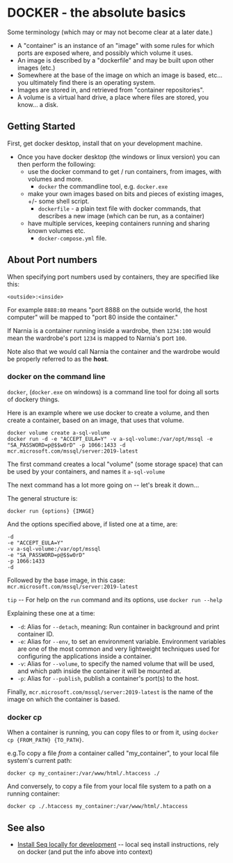 # DOCKER - the absolute basics

Some terminology (which may or may not become clear at a later date.)

- A "container" is an instance of an "image" with some rules for which ports are exposed where, and possibly which volume it uses.
- An image is described by a "dockerfile" and may be built upon other images (etc.)
- Somewhere at the base of the image on which an image is based, etc... you ultimately find there is an operating system.
- Images are stored in, and retrieved from "container repositories".
- A volume is a virtual hard drive, a place where files are stored, you know... a disk.

## Getting Started

First, get docker desktop, install that on your development machine.

- Once you have docker desktop (the windows or linux version) you can then perform the following:
  - use the docker command to get / run containers, from images, with volumes and more.
    - `docker` the commandline tool, e.g. `docker.exe`
  - make your own images based on bits and pieces of existing images, +/- some shell script.
    - `dockerfile` - a plain text file with docker commands, that describes a new image (which can be run, as a container)
  - have multiple services, keeping containers running and sharing known volumes etc.
    - `docker-compose.yml` file.

## About Port numbers

When specifying port numbers used by containers, they are specified like this:

	<outside>:<inside>

For example `8888:80` means "port 8888 on the outside world, the host computer" will be mapped to "port 80 inside the container."

If Narnia is a container running inside a wardrobe, then `1234:100` would mean the wardrobe's port `1234` is mapped to Narnia's port `100`.

Note also that we would call Narnia the container and the wardrobe would be properly referred to as the **host**.

### docker on the command line

`docker`, (`docker.exe` on windows) is a command line tool for doing all sorts of dockery things.

Here is an example where we use docker to create a volume, and then create a container, based on an image, that uses that volume.

	docker volume create a-sql-volume
	docker run -d -e "ACCEPT_EULA=Y" -v a-sql-volume:/var/opt/mssql -e "SA_PASSWORD=p@$$w0rD" -p 1066:1433 -d mcr.microsoft.com/mssql/server:2019-latest

The first command creates a local "volume" (some storage space) that can be used by your containers, and names it `a-sql-volume`

The next command has a lot more going on -- let's break it down...

The general structure is:

	docker run {options} {IMAGE}

And the options specified above, if listed one at a time, are:

	-d
	-e "ACCEPT_EULA=Y"
	-v a-sql-volume:/var/opt/mssql
	-e "SA_PASSWORD=p@$$w0rD"
	-p 1066:1433
	-d

Followed by the base image, in this case: `mcr.microsoft.com/mssql/server:2019-latest`

`tip` -- For help on the `run` command and its options, use `docker run --help`

Explaining these one at a time:

- `-d`: Alias for `--detach`, meaning: Run container in background and print container ID.
- `-e`: Alias for `--env`, to set an environment variable. Environment variables are one of the most common and very lightweight techniques used for configuring the applications inside a container.
- `-v`: Alias for `--volume`, to specify the named volume that will be used, and which path inside the container it will be mounted at.
- `-p`: Alias for `--publish`, publish a container's port(s) to the host.

Finally, `mcr.microsoft.com/mssql/server:2019-latest` is the name of the image on which the container is based.

### docker cp

When a container is running, you can copy files to or from it, using `docker cp {FROM_PATH} {TO_PATH}`.

e.g.To copy a file *from* a container called "my_container", to your local file system's current path:

	docker cp my_container:/var/www/html/.htaccess ./

And conversely, to copy a file from your local file system to a path on a running container:

	docker cp ./.htaccess my_container:/var/www/html/.htaccess

## See also

- [Install Seq locally for development](../serilog/install_seq_locally_for_development.md) -- local seq install instructions, rely on docker (and put the info above into context)
